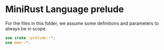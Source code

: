 # MiniRust Language prelude

For the files in this folder, we assume some definitions and parameters to always be in scope.

```rust
use crate::prelude::*;
use mem::*;
```
